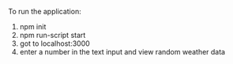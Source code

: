 To run the application:
  1. npm init
  2. npm run-script start
  3. got to localhost:3000
  4. enter a number in the text input and view random weather data